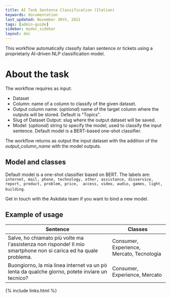 ```yaml
---
title: AI Task Sentence Classification (Italian)
keywords: documentation
last_updated: November 30th, 2021
tags: [admin-guide]
sidebar: mydoc_sidebar
layout: doc
---
```


This workflow automatically classify italian sentence or tickets using a proprietarly AI-driven NLP classification model.

# About the task #

The workflow requires as input:
  - Dataset
  - Column: name of a column to classify of the given dataset.
  - Output column name: (*optional*) name of the target column where the outputs will be stored. Default is "Topics".
  - Slug of Dataset Output: slug where the output dataset will be saved.
  - Model: (*optional*) string to specify the model, used to classify the input sentence. Default model is a BERT-based one-shot classifier.

The workflow returns as output the input dataset with the addition of the *output_column_name* with the model outputs.


## Model and classes ##

Default model is a one-shot classifier based on BERT. The labels are: ```internet, mail, phone, technology, other, assistance, disservice, report, product, problem, price,  access, video, audio, games, light, building```.

Get in touch with the Askdata team if you want to bind a new model.


## Example of usage ###

|Sentence|Classes|
|-|-|
|Salve, ho chiamato più volte ma l'assistenza non risponde! Il mio smartphone non si carica ed ha quale problema.|Consumer, Experience, Mercato, Tecnologia|
|Buongiorno, la mia linea internet va un pò lenta da qualche giorno, potete inviare un tecnico?|Consumer, Experience, Mercato|


{% include links.html %}
